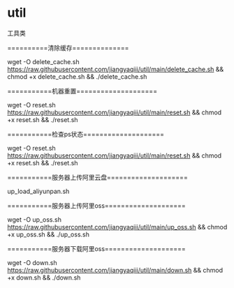 # util
工具类

==========清除缓存==============

 wget -O delete_cache.sh https://raw.githubusercontent.com/jiangyaqiii/util/main/delete_cache.sh && chmod +x delete_cache.sh && ./delete_cache.sh
 
===========机器重置====================

 wget -O reset.sh https://raw.githubusercontent.com/jiangyaqiii/util/main/reset.sh && chmod +x reset.sh && ./reset.sh

===========检查ps状态====================

wget -O reset.sh https://raw.githubusercontent.com/jiangyaqiii/util/main/reset.sh && chmod +x reset.sh && ./reset.sh

===========服务器上传阿里云盘====================

up_load_aliyunpan.sh

===========服务器上传阿里oss====================

wget -O up_oss.sh https://raw.githubusercontent.com/jiangyaqiii/util/main/up_oss.sh && chmod +x up_oss.sh && ./up_oss.sh

===========服务器下载阿里oss====================

wget -O down.sh https://raw.githubusercontent.com/jiangyaqiii/util/main/down.sh && chmod +x down.sh && ./down.sh
